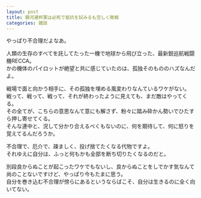```yaml
---
layout: post
title: 銀河連邦軍は必死で抵抗を試みるも空しく敗戦
categories: 雑談
---
```


やっぱり不合理だよなあ。

人類の生存のすべてを託してたった一機で地球から飛び立った、最新鋭巡航戦闘機RECCA。  
かの機体のパイロットが絶望と共に感じていたのは、孤独そのもののハズなんだよ。

戦場で面と向かう相手に、その孤独を埋める風変わりなんているワケがない。  
戦って、戦って、戦って、それが終わったように見えても、まだ敵はやってくる。  
その全てが、こちらの意思なんて意にも解さず、粉々に踏み砕かん勢いでひたすら押し寄せてくる。  
そんな連中と、況して分かり合えるべくもないのに、何を期待して、何に怒りを覚えてるんだろうか。

不合理で、厄介で、疎ましく、投げ捨てたくなる代物ですよ。  
それゆえに自分は、ふっと何もかも全部を断ち切りたくなるのだと。

別段良からぬことが起こったワケでもないし、良からぬことをしでかす気なんて尚のことないですけど、やっぱり今もたまに思う。  
自分を巻き込む不合理が傍らにあるというならばこそ、自分は生きるのに全く向いてない。
